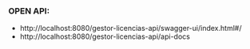 
### OPEN API:
- http://localhost:8080/gestor-licencias-api/swagger-ui/index.html#/
- http://localhost:8080/gestor-licencias-api/api-docs